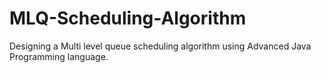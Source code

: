 # MLQ-Scheduling-Algorithm
Designing a Multi level queue scheduling algorithm using Advanced Java Programming language.
